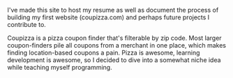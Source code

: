 I've made this site to host my resume as well as document the process of building my first website (coupizza.com) and perhaps future projects I contribute to.

Coupizza is a pizza coupon finder that's filterable by zip code. Most larger coupon-finders pile all coupons from a merchant in one place, which makes finding location-based coupons a pain. Pizza is awesome, learning development is awesome, so I decided to dive into a somewhat niche idea while teaching myself programming.
